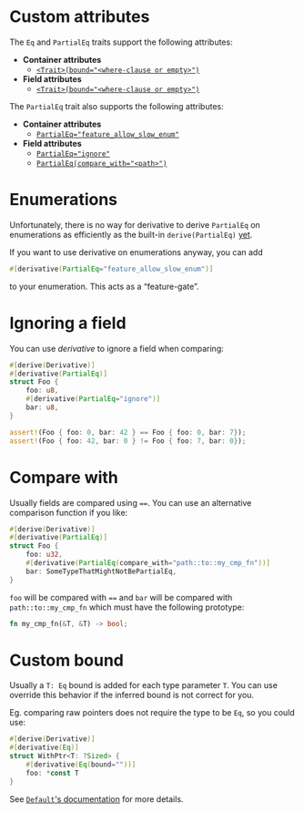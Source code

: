 # Custom attributes
The `Eq` and `PartialEq` traits support the following attributes:

* **Container attributes**
    * [`<Trait>(bound="<where-clause or empty>")`](#custom-bound)
* **Field attributes**
    * [`<Trait>(bound="<where-clause or empty>")`](#custom-bound)

The `PartialEq` trait also supports the following attributes:

* **Container attributes**
    * [`PartialEq="feature_allow_slow_enum"`](#enumerations)
* **Field attributes**
    * [`PartialEq="ignore"`](#ignoring-a-field)
    * [`PartialEq(compare_with="<path>")`](#compare-with)

# Enumerations

Unfortunately, there is no way for derivative to derive `PartialEq` on
enumerations as efficiently as the built-in `derive(PartialEq)`
[yet][discriminant].

If you want to use derivative on enumerations anyway, you can add

```rust
#[derivative(PartialEq="feature_allow_slow_enum")]
```

to your enumeration. This acts as a “feature-gate”.

# Ignoring a field

You can use *derivative* to ignore a field when comparing:

```rust
#[derive(Derivative)]
#[derivative(PartialEq)]
struct Foo {
    foo: u8,
    #[derivative(PartialEq="ignore")]
    bar: u8,
}

assert!(Foo { foo: 0, bar: 42 } == Foo { foo: 0, bar: 7});
assert!(Foo { foo: 42, bar: 0 } != Foo { foo: 7, bar: 0});
```

# Compare with

Usually fields are compared using `==`. You can use an alternative comparison
function if you like:

```rust
#[derive(Derivative)]
#[derivative(PartialEq)]
struct Foo {
    foo: u32,
    #[derivative(PartialEq(compare_with="path::to::my_cmp_fn"))]
    bar: SomeTypeThatMightNotBePartialEq,
}
```

`foo` will be compared with `==` and `bar` will be compared with
`path::to::my_cmp_fn` which must have the following prototype:

```rust
fn my_cmp_fn(&T, &T) -> bool;
```

# Custom bound

Usually a `T: Eq` bound is added for each type parameter `T`. You can use
override this behavior if the inferred bound is not correct for you.

Eg. comparing raw pointers does not require the type to be `Eq`, so you could
use:

```rust
#[derive(Derivative)]
#[derivative(Eq)]
struct WithPtr<T: ?Sized> {
    #[derivative(Eq(bound=""))]
    foo: *const T
}
```

See [`Default`'s documentation](./Default.md#custom-bound) for more details.

[discriminant]: https://github.com/rust-lang/rfcs/pull/1696
